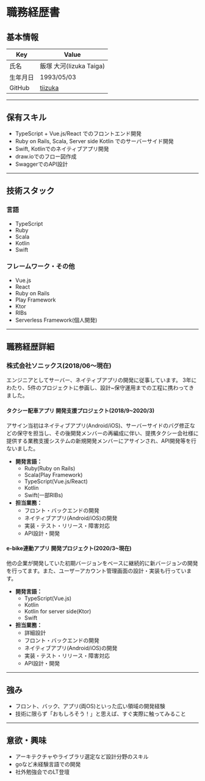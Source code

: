 # 職務経歴書

## 基本情報

|Key|Value|
|---|---|
|氏名|飯塚 大河(Iizuka Taiga)|
|生年月日|1993/05/03|
|GitHub|[tiizuka](https://github.com/colonel-tiger)|

---

## 保有スキル

- TypeScript + Vue.js/React でのフロントエンド開発
- Ruby on Rails, Scala, Server side Kotlin でのサーバーサイド開発
- Swift, Kotlinでのネイティブアプリ開発
- draw.ioでのフロー図作成
- SwaggerでのAPI設計

---

## 技術スタック

### 言語

- TypeScript
- Ruby
- Scala
- Kotlin
- Swift

### フレームワーク・その他

- Vue.js
- React
- Ruby on Rails
- Play Framework
- Ktor
- RIBs
- Serverless Framework(個人開発)

---

## 職務経歴詳細

### 株式会社ソニックス(2018/06〜現在)
エンジニアとしてサーバー、ネイティブアプリの開発に従事しています。
3年にわたり、5件のプロジェクトに参画し、設計~保守運用までの工程に携わってきました。

#### タクシー配車アプリ 開発支援プロジェクト(2018/9~2020/3)
アサイン当初はネイティブアプリ(Android/iOS)、サーバーサイドのバグ修正などの保守を担当し、その後開発メンバーの再編成に伴い、提携タクシー会社様に提供する業務支援システムの新規開発メンバーにアサインされ、API開発等を行ないました。
- **開発言語：**
    - Ruby(Ruby on Rails)
    - Scala(Play Framework)
    - TypeScript(Vue.js/React)
    - Kotlin
    - Swift(一部RIBs)
- **担当業務：**
    - フロント・バックエンドの開発
    - ネイティブアプリ(Android/iOS)の開発
    - 実装・テスト・リリース・障害対応
    - API設計・開発

#### e-bike連動アプリ 開発プロジェクト(2020/3~現在)
他の企業が開発していた初期バージョンをベースに継続的に新バージョンの開発を行ってます。また、ユーザーアカウント管理画面の設計・実装も行っています。
- **開発言語：**
    - TypeScript(Vue.js)
    - Kotlin
    - Kotlin for server side(Ktor)
    - Swift
- **担当業務：**
    - 詳細設計
    - フロント・バックエンドの開発
    - ネイティブアプリ(Android/iOS)の開発
    - 実装・テスト・リリース・障害対応
    - API設計・開発

---
## 強み
- フロント、バック、アプリ(両OS)といった広い領域の開発経験
- 技術に限らず「おもしろそう！」と思えば、すぐ実際に触ってみること

---
## 意欲・興味
- アーキテクチャやライブラリ選定など設計分野のスキル
- goなど未経験言語での開発
- 社外勉強会でのLT登壇
